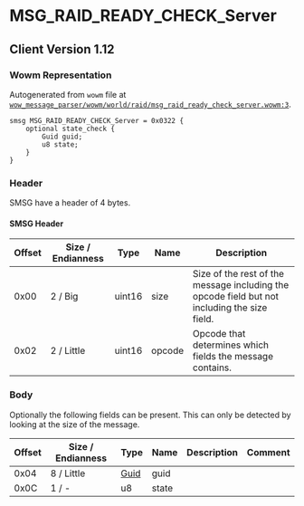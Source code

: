 # MSG_RAID_READY_CHECK_Server

## Client Version 1.12

### Wowm Representation

Autogenerated from `wowm` file at [`wow_message_parser/wowm/world/raid/msg_raid_ready_check_server.wowm:3`](https://github.com/gtker/wow_messages/tree/main/wow_message_parser/wowm/world/raid/msg_raid_ready_check_server.wowm#L3).
```rust,ignore
smsg MSG_RAID_READY_CHECK_Server = 0x0322 {
    optional state_check {
        Guid guid;
        u8 state;
    }
}
```
### Header

SMSG have a header of 4 bytes.

#### SMSG Header

| Offset | Size / Endianness | Type   | Name   | Description |
| ------ | ----------------- | ------ | ------ | ----------- |
| 0x00   | 2 / Big           | uint16 | size   | Size of the rest of the message including the opcode field but not including the size field.|
| 0x02   | 2 / Little        | uint16 | opcode | Opcode that determines which fields the message contains.|

### Body


Optionally the following fields can be present. This can only be detected by looking at the size of the message.

| Offset | Size / Endianness | Type | Name | Description | Comment |
| ------ | ----------------- | ---- | ---- | ----------- | ------- |
| 0x04 | 8 / Little | [Guid](../spec/packed-guid.md) | guid |  |  |
| 0x0C | 1 / - | u8 | state |  |  |

